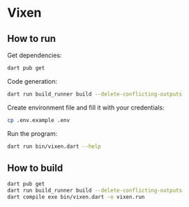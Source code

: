 # Vixen

## How to run

Get dependencies:

```bash
dart pub get
```

Code generation:

```bash
dart run build_runner build --delete-conflicting-outputs
```

Create environment file and fill it with your credentials:

```bash
cp .env.example .env
```

Run the program:

```bash
dart run bin/vixen.dart --help
```

## How to build

```bash
dart pub get
dart run build_runner build --delete-conflicting-outputs
dart compile exe bin/vixen.dart -o vixen.run
```
